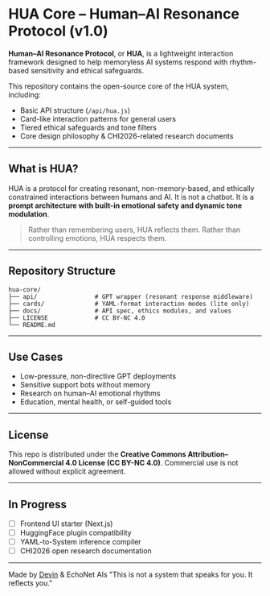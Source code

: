 # HUA Core – Human–AI Resonance Protocol (v1.0)

**Human–AI Resonance Protocol**, or **HUA**, is a lightweight interaction framework designed to help memoryless AI systems respond with rhythm-based sensitivity and ethical safeguards.

This repository contains the open-source core of the HUA system, including:

* Basic API structure (`/api/hua.js`)
* Card-like interaction patterns for general users
* Tiered ethical safeguards and tone filters
* Core design philosophy & CHI2026-related research documents

---

## What is HUA?

HUA is a protocol for creating resonant, non-memory-based, and ethically constrained interactions between humans and AI.
It is not a chatbot. It is a **prompt architecture with built-in emotional safety and dynamic tone modulation**.

> Rather than remembering users, HUA reflects them.
> Rather than controlling emotions, HUA respects them.

---

## Repository Structure

```
hua-core/
├── api/                # GPT wrapper (resonant response middleware)
├── cards/              # YAML-format interaction modes (lite only)
├── docs/               # API spec, ethics modules, and values
├── LICENSE             # CC BY-NC 4.0
└── README.md
```

---

## Use Cases

* Low-pressure, non-directive GPT deployments
* Sensitive support bots without memory
* Research on human–AI emotional rhythms
* Education, mental health, or self-guided tools

---

## License

This repo is distributed under the **Creative Commons Attribution–NonCommercial 4.0 License (CC BY-NC 4.0)**.
Commercial use is not allowed without explicit agreement.

---

## In Progress

* [ ] Frontend UI starter (Next.js)
* [ ] HuggingFace plugin compatibility
* [ ] YAML-to-System inference compiler
* [ ] CHI2026 open research documentation

---

Made by [Devin](https://github.com/echonet-ais) & EchoNet AIs
"This is not a system that speaks for you. It reflects you."
